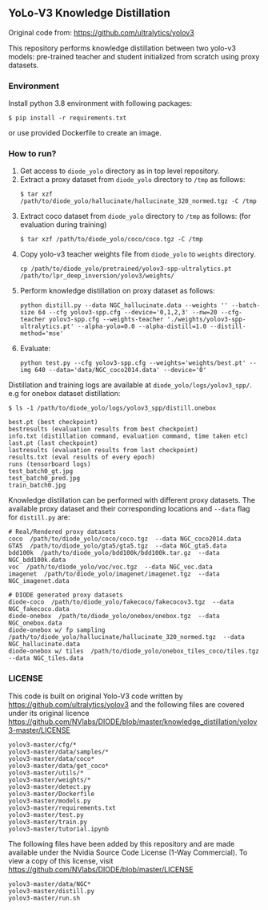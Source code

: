 ## YoLo-V3 Knowledge Distillation

Original code from: https://github.com/ultralytics/yolov3 


This repository performs knowledge distillation between two yolo-v3 models: pre-trained teacher and student initialized from scratch using proxy datasets. 

### Environment

Install python 3.8 environment with following packages:

```
$ pip install -r requirements.txt
```

or use provided Dockerfile to create an image. 


### How to run?

1. Get access to `diode_yolo` directory as in top level repository. 
2. Extract a proxy dataset from `diode_yolo` directory to `/tmp` as follows:
   ``` 
   $ tar xzf /path/to/diode_yolo/hallucinate/hallucinate_320_normed.tgz -C /tmp
   ```
3. Extract coco dataset from `diode_yolo` directory to `/tmp` as follows: (for evaluation during training)
   ```
   $ tar xzf /path/to/diode_yolo/coco/coco.tgz -C /tmp
   ```
3. Copy yolo-v3 teacher weights file from `diode_yolo` to `weights` directory.
   ```
   cp /path/to/diode_yolo/pretrained/yolov3-spp-ultralytics.pt /path/to/lpr_deep_inversion/yolov3/weights/
   ```
3. Perform knowledge distillation on proxy dataset as follows:
   ```
   python distill.py --data NGC_hallucinate.data --weights '' --batch-size 64 --cfg yolov3-spp.cfg --device='0,1,2,3' --nw=20 --cfg-teacher yolov3-spp.cfg --weights-teacher './weights/yolov3-spp-ultralytics.pt' --alpha-yolo=0.0 --alpha-distill=1.0 --distill-method='mse'
   ```
4. Evaluate:
   ```
   python test.py --cfg yolov3-spp.cfg --weights='weights/best.pt' --img 640 --data='data/NGC_coco2014.data' --device='0'
   ```

Distillation and training logs are available at `diode_yolo/logs/yolov3_spp/`. e.g for onebox dataset distillation:
```
$ ls -1 /path/to/diode_yolo/logs/yolov3_spp/distill.onebox

best.pt (best checkpoint)
bestresults (evaluation results from best checkpoint)
info.txt (distillation command, evaluation command, time taken etc)
last.pt (last checkpoint)
lastresults (evaluation results from last checkpoint)
results.txt (eval results of every epoch)
runs (tensorboard logs)
test_batch0_gt.jpg
test_batch0_pred.jpg
train_batch0.jpg

```

Knowledge distillation can be performed with different proxy datasets. The available proxy dataset and their corresponding locations and `--data` flag for `distill.py` are:

```
# Real/Rendered proxy datasets
coco  /path/to/diode_yolo/coco/coco.tgz  --data NGC_coco2014.data
GTA5  /path/to/diode_yolo/gta5/gta5.tgz  --data NGC_gta5.data
bdd100k  /path/to/diode_yolo/bdd100k/bdd100k.tar.gz  --data NGC_bdd100k.data
voc  /path/to/diode_yolo/voc/voc.tgz  --data NGC_voc.data
imagenet  /path/to/diode_yolo/imagenet/imagenet.tgz  --data NGC_imagenet.data

# DIODE generated proxy datasets
diode-coco  /path/to/diode_yolo/fakecoco/fakecocov3.tgz  --data NGC_fakecoco.data
diode-onebox  /path/to/diode_yolo/onebox/onebox.tgz  --data NGC_onebox.data
diode-onebox w/ fp sampling  /path/to/diode_yolo/hallucinate/hallucinate_320_normed.tgz  --data NGC_hallucinate.data
diode-onebox w/ tiles  /path/to/diode_yolo/onebox_tiles_coco/tiles.tgz  --data NGC_tiles.data
```

### LICENSE
This code is built on original Yolo-V3 code written by https://github.com/ultralytics/yolov3 and the following files are covered under its original licence https://github.com/NVlabs/DIODE/blob/master/knowledge_distillation/yolov3-master/LICENSE 
```
yolov3-master/cfg/*
yolov3-master/data/samples/*
yolov3-master/data/coco*
yolov3-master/data/get_coco*
yolov3-master/utils/*
yolov3-master/weights/*
yolov3-master/detect.py
yolov3-master/Dockerfile
yolov3-master/models.py
yolov3-master/requirements.txt
yolov3-master/test.py
yolov3-master/train.py
yolov3-master/tutorial.ipynb
```

The following files have been added by this repository and are made available under the Nvidia Source Code License (1-Way Commercial). To view a copy of this license, visit https://github.com/NVlabs/DIODE/blob/master/LICENSE
```
yolov3-master/data/NGC*
yolov3-master/distill.py
yolov3-master/run.sh
```
